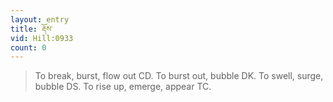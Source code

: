 ```yaml
---
layout: entry
title: རྡོས་
vid: Hill:0933
count: 0
---
```

> To break, burst, flow out CD\. To burst out, bubble DK\. To swell, surge, bubble DS\. To rise up, emerge, appear TC\.


